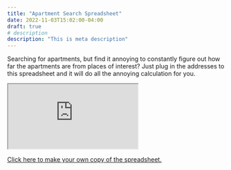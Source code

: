 ```yaml
---
title: "Apartment Search Spreadsheet"
date: 2022-11-03T15:02:00-04:00
draft: true
# description
description: "This is meta description"
---
```


Searching for apartments, but find it annoying to constantly figure out how far the apartments are from places of interest? Just plug in the addresses to this spreadsheet and it will do all the annoying calculation for you. 

<iframe src="https://docs.google.com/spreadsheets/d/e/2PACX-1vQk4Md11UWtInYj4hvAvlJyMbwfSiGnQbvCi9qHKlZSU7YjjvQ1aRQXtmLeZ-TRB6UZ_22t3VaGtXMg/pubhtml?gid=1447951812&amp;single=true&amp;widget=true&amp;headers=false"></iframe>


<a href="https://docs.google.com/spreadsheets/d/17eG7_K1AM2L7m6yzF_wccf0jURBOXy2WQFJFuMGOCWI/copy" target="_blank">Click here to make your own copy of the spreadsheet.</a>
